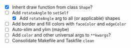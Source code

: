 - [x] Inherit draw function from class `Shape`?
- [ ] Add `rotateAngle` to `setSelf`
  - [x] Add `rotateAngle` arg to all (or applicable) shapes
- [ ] Add border and fill colors with `faceColor` and `edgeColor`
- [ ] Auto-xlim and ylim (maybe)
- [ ] Add `color` and other universal args to `**kwargs`?
- [ ] Consolidate Makefile and Taskfile `clean`
